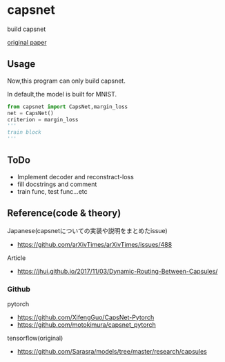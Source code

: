 # capsnet
build capsnet

[original paper](https://arxiv.org/abs/1710.09829)

## Usage
Now,this program can only build capsnet.

In default,the model is built for MNIST.

```python
from capsnet import CapsNet,margin_loss
net = CapsNet()
criterion = margin_loss
'''
train block
'''
```
## ToDo
+ Implement decoder and reconstract-loss
+ fill docstrings and comment
+ train func, test func...etc


## Reference(code & theory)
Japanese(capsnetについての実装や説明をまとめたissue)
+ https://github.com/arXivTimes/arXivTimes/issues/488

Article
+ https://jhui.github.io/2017/11/03/Dynamic-Routing-Between-Capsules/
### Github
pytorch
+ https://github.com/XifengGuo/CapsNet-Pytorch
+ https://github.com/motokimura/capsnet_pytorch

tensorflow(original)
+ https://github.com/Sarasra/models/tree/master/research/capsules
